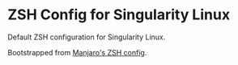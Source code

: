 # ZSH Config for Singularity Linux

Default ZSH configuration for Singularity Linux.

Bootstrapped from [Manjaro's ZSH config](https://github.com/Chrysostomus/manjaro-zsh-config).
